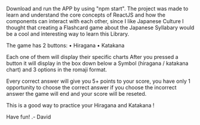 Download and run the APP by using "npm start".
The project was made to learn and understand the core concepts of ReactJS and how the components can interact with each other,
since I like Japanese Culture I thought that creating a Flashcard game about the Japanese Syllabary would be a cool and interesting way to learn this Library.

The game has 2 buttons:
• Hiragana 
• Katakana

Each one of them will display their specific charts
After you pressed a button it will display in the box down below 
a Symbol (hiragana / katakana chart) and 3 options in the romaji format.

Every correct answer will give you 5+ points to your score, you have only 1 opportunity to choose the correct answer
if you choose the incorrect answer the game will end and your score will be reseted.

This is a good way to practice your Hiragana and Katakana !

Have fun! .- David
